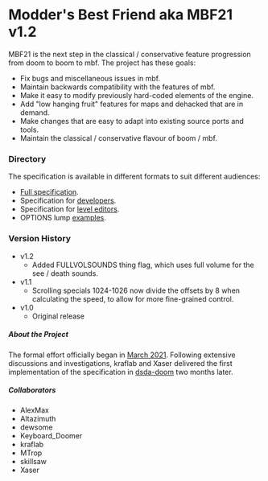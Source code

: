 # Modder's Best Friend aka MBF21 v1.2
MBF21 is the next step in the classical / conservative feature progression from doom to boom to mbf. The project has these goals:

- Fix bugs and miscellaneous issues in mbf.
- Maintain backwards compatibility with the features of mbf.
- Make it easy to modify previously hard-coded elements of the engine.
- Add "low hanging fruit" features for maps and dehacked that are in demand.
- Make changes that are easy to adapt into existing source ports and tools.
- Maintain the classical / conservative flavour of boom / mbf.

### Directory

The specification is available in different formats to suit different audiences:

- [Full specification](./docs/spec.md).
- Specification for [developers](./docs/developer_spec.md).
- Specification for [level editors](./docs/level_editor_spec.md).
- OPTIONS lump [examples](./docs/options.md).

### Version History
- v1.2
  - Added FULLVOLSOUNDS thing flag, which uses full volume for the see / death sounds.
- v1.1
  - Scrolling specials 1024-1026 now divide the offsets by 8 when calculating the speed, to allow for more fine-grained control.
- v1.0
  - Original release

##### About the Project
The formal effort officially began in [March 2021](https://www.doomworld.com/forum/topic/120616-lets-talk-about-mbf-a-new-complevel/). Following extensive discussions and investigations, kraflab and Xaser delivered the first implementation of the specification in [dsda-doom](https://github.com/kraflab/dsda-doom) two months later.

##### Collaborators
- AlexMax
- Altazimuth
- dewsome
- Keyboard_Doomer
- kraflab
- MTrop
- skillsaw
- Xaser
